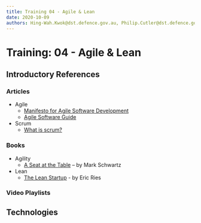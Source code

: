 ```yaml
---
title: Training 04 - Agile & Lean
date: 2020-10-09
authors: Hing-Wah.Kwok@dst.defence.gov.au, Philip.Cutler@dst.defence.gov.au
---
```


# Training: 04 - Agile & Lean

## Introductory References

### Articles

* Agile
  * [Manifesto for Agile Software Development](https://agilemanifesto.org/)
  * [Agile Software Guide](https://martinfowler.com/agile.html)
* Scrum
  * [What is scrum?](https://www.scrum.org/resources/what-is-scrum)

### Books

* Agility
  * [A Seat at the Table](https://learning.oreilly.com/library/view/a-seat-at/9781457191411/) – by Mark Schwartz
* Lean
  * [The Lean Startup](https://www.amazon.com.au/Lean-Startup-Entrepreneurs-Continuous-Innovation/dp/B00NPB3THW/ref=sr_1_1?dchild=1&keywords=lean+startup&qid=1601904066&sr=8-1) - by Eric Ries

### Video Playlists

## Technologies
